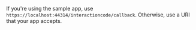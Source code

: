   If you're using the sample app, use `https://localhost:44314/interactioncode/callback`.
  Otherwise, use a URI that your app accepts.
